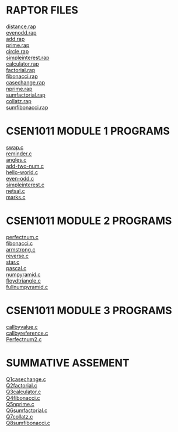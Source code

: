 # RAPTOR FILES


[distance.rap](https://github.com/PranatiKotra/CSEN1011/blob/7767299edd5dc1d80d7cd68ad823724542ef9f27/distance.rap)<br/>
[evenodd.rap](https://github.com/PranatiKotra/CSEN1011/blob/7767299edd5dc1d80d7cd68ad823724542ef9f27/evenodd.rap)<br/>
[add.rap](https://github.com/PranatiKotra/CSEN1011/blob/de14d58c1bc5eeb39591e7d15ce4c4b81eb87430/add.rap)<br/>
[prime.rap](https://github.com/PranatiKotra/CSEN1011/blob/85da2541064cc67b651ba8c6c3cc50fd1846989e/prime.rap)<br/>
[circle.rap](https://github.com/PranatiKotra/CSEN1011/blob/4dcad8fc42587e0d782dc52b3985490c1ddc1e17/circle.rap)<br/>
[simpleinterest.rap](https://github.com/PranatiKotra/CSEN1011/blob/8863514ddb3131515910c61d76ce3c4c6634a364/simpleinterest.rap)<br/>
[calculator.rap](https://github.com/PranatiKotra/CSEN1011/blob/13ab056e430f8c5f4919942556275e66938fd127/calculator.rap)<br/>
[factorial.rap](https://github.com/PranatiKotra/CSEN1011/blob/8db145f3d9af346f3bed10945512bf04c8252c8b/factorial.rap)<br/>
[fibonacci.rap](https://github.com/PranatiKotra/CSEN1011/blob/d308872599e3dab7cf25635181df49724500e1be/fibonacci.rap)<br/>
[casechange.rap](https://github.com/PranatiKotra/CSEN1011/blob/671bf26ce933c7c544f33664e8aad43d9e6754a5/casechange.rap)<br/>
[nprime.rap](https://github.com/PranatiKotra/CSEN1011/blob/895261a804c25f02d70a97c4cb5dcbaf7f915577/nprime.rap)<br/>
[sumfactorial.rap](https://github.com/PranatiKotra/CSEN1011/blob/da300f5329e1ed14937572b6719f12b80f048cfb/sumfactorial.rap)<br/>
[collatz.rap](https://github.com/PranatiKotra/CSEN1011/blob/a741f497fc4e0ffa0b57af6196ca2635d2c41b0c/collatz.rap)<br/>
[sumfibonacci.rap](https://github.com/PranatiKotra/CSEN1011/blob/0433ed7a218199c66b5add31be2dc87c069ef59c/sumfibonacci.rap)<br/>


# CSEN1011 MODULE 1 PROGRAMS


[swap.c](https://github.com/PranatiKotra/CSEN1011/blob/5658996a6389cc92515eb526bd84d09471220988/swap.c)<br/>
[reminder.c](https://github.com/PranatiKotra/CSEN1011/blob/5658996a6389cc92515eb526bd84d09471220988/reminder.c)<br/>
[angles.c](https://github.com/PranatiKotra/CSEN1011/blob/5658996a6389cc92515eb526bd84d09471220988/angles.c)<br/>
[add-two-num.c](https://github.com/PranatiKotra/CSEN1011/blob/5658996a6389cc92515eb526bd84d09471220988/add-two-num.c)<br/>
[hello-world.c](https://github.com/PranatiKotra/CSEN1011/blob/305d1f35a84c8b1632e26fd59eb27962d6adc1b1/hello-world.c)<br/>
[even-odd.c](https://github.com/PranatiKotra/CSEN1011/blob/4638212ccdb9bab51e4494b8d750f056578f2568/even-odd.c)<br/>
[simpleinterest.c](https://github.com/PranatiKotra/CSEN1011/blob/4c59365289209756ba8e1d7f730a7ce1d876e11d/simpleinterest.c)<br/>
[netsal.c](https://github.com/PranatiKotra/CSEN1011/blob/4c59365289209756ba8e1d7f730a7ce1d876e11d/netsal.c)<br/>
[marks.c](https://github.com/PranatiKotra/CSEN1011/blob/4c59365289209756ba8e1d7f730a7ce1d876e11d/marks.c)<br/>


# CSEN1011 MODULE 2 PROGRAMS


[perfectnum.c](https://github.com/PranatiKotra/CSEN1011/blob/a7e4a84e7ba910aabbd7df7d701d5578d434e25e/perfectnum.c)<br/>
[fibonacci.c](https://github.com/PranatiKotra/CSEN1011/blob/a7e4a84e7ba910aabbd7df7d701d5578d434e25e/fibonacci.c)<br/>
[armstrong.c](https://github.com/PranatiKotra/CSEN1011/blob/a7e4a84e7ba910aabbd7df7d701d5578d434e25e/armstrong.c)<br/>
[reverse.c](https://github.com/PranatiKotra/CSEN1011/blob/e22ef53bf08ff4a79e595c7183350f1835982a1c/reverse.c)<br/>
[star.c](https://github.com/PranatiKotra/CSEN1011/blob/9a50fa82f2e1360a3a58d266654433b88a01c038/star.c)<br/>
[pascal.c](https://github.com/PranatiKotra/CSEN1011/blob/4c59365289209756ba8e1d7f730a7ce1d876e11d/pascal.c)<br/>
[numpyramid.c](https://github.com/PranatiKotra/CSEN1011/blob/43e6f1da7076d4481acc6a8409d45197592b662e/numpyramid.c)<br/>
[floydtriangle.c](https://github.com/PranatiKotra/CSEN1011/blob/ecca3c80bf88f8426604a483a383d0f6ab060a51/floydtriangle.c)<br/>
[fullnumpyramid.c](https://github.com/PranatiKotra/CSEN1011/blob/23eecec774cec4883e3802faaed1d041b4800699/fullnumpyramid.c)<br/>


# CSEN1011 MODULE 3 PROGRAMS


[callbyvalue.c](https://github.com/PranatiKotra/CSEN1011/blob/00bc5d437d73f31573cfcb65976f298471838c5a/callbyvalue.c)<br/>
[callbyreference.c](https://github.com/PranatiKotra/CSEN1011/blob/675eb2a3a725008da2447160329110672266f5a1/callbyreference.c)<br/>
[Perfectnum2.c](https://github.com/PranatiKotra/CSEN1011/blob/afbf696c0528516049ad3e07e56c93ba8cfee3ac/perfectnum2.c)<br/>


# SUMMATIVE ASSEMENT
[Q1casechange.c](https://github.com/PranatiKotra/CSEN1011/blob/1ce97e08dd401765fc9e7f5e1aa6695d370e047d/Q1casechange.c)<br/>
[Q2factorial.c](https://github.com/PranatiKotra/CSEN1011/blob/6d706882a0318270445dbaa3a4542095fc4eef73/Q2factorial.c)<br/>
[Q3calculator.c](https://github.com/PranatiKotra/CSEN1011/blob/44da52b972c21ff8320bb57cb5a54c9df311ca33/Q3calculator.c)<br/>
[Q4fibonacci.c](https://github.com/PranatiKotra/CSEN1011/blob/44da52b972c21ff8320bb57cb5a54c9df311ca33/Q4fibonacci.c)<br/>
[Q5nprime.c](https://github.com/PranatiKotra/CSEN1011/blob/bffc72b450945f936320da8fef3ef624f6f5750f/Q5nprime.c)<br/>
[Q6sumfactorial.c](https://github.com/PranatiKotra/CSEN1011/blob/a6fe91e36560aa6e2145c4f11c7d87c817f6fb2f/Q6sumfactorial.c)<br/>
[Q7collatz.c](https://github.com/PranatiKotra/CSEN1011/blob/a6fe91e36560aa6e2145c4f11c7d87c817f6fb2f/Q7collatz.c)<br/>
[Q8sumfibonacci.c](https://github.com/PranatiKotra/CSEN1011/blob/a6fe91e36560aa6e2145c4f11c7d87c817f6fb2f/Q8sumfibonacci.c)<br/>
